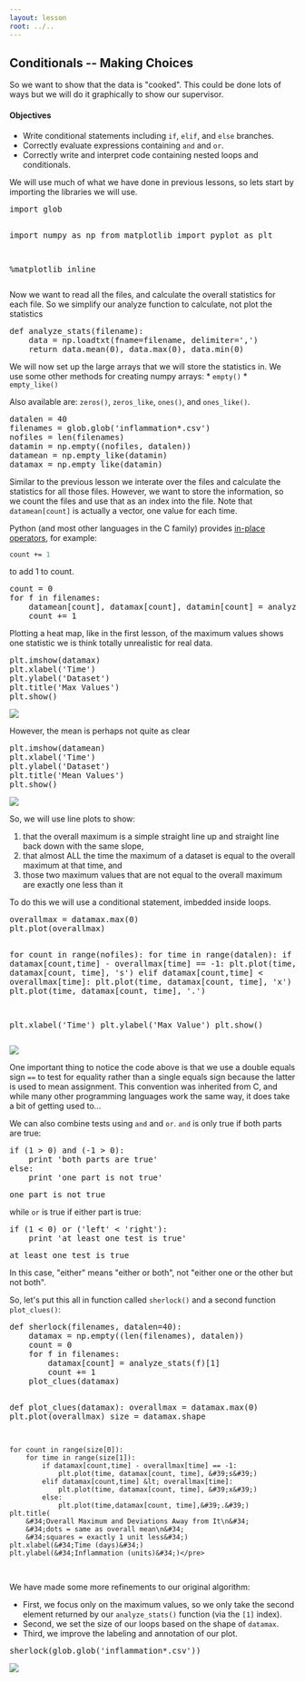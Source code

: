 ```yaml
---
layout: lesson
root: ../..
---
```


## Conditionals -- Making Choices


<div>
<p>So we want to show that the data is &quot;cooked&quot;. This could be done lots of ways but we will do it graphically to show our supervisor.</p>
</div>


<div>
<h4 id="objectives">Objectives</h4>
<ul>
<li>Write conditional statements including <code>if</code>, <code>elif</code>, and <code>else</code> branches.</li>
<li>Correctly evaluate expressions containing <code>and</code> and <code>or</code>.</li>
<li>Correctly write and interpret code containing nested loops and conditionals.</li>
</ul>
</div>


<div>
<p>We will use much of what we have done in previous lessons, so lets start by importing the libraries we will use.</p>
</div>


<div class="in">
<pre>import glob

import numpy as np
from matplotlib import pyplot as plt

%matplotlib inline</pre>
</div>


<div>
<p>Now we want to read all the files, and calculate the overall statistics for each file. So we simplify our analyze function to calculate, not plot the statistics</p>
</div>


<div class="in">
<pre>def analyze_stats(filename):
    data = np.loadtxt(fname=filename, delimiter=&#39;,&#39;)
    return data.mean(0), data.max(0), data.min(0)</pre>
</div>


<div>
<p>We will now set up the large arrays that we will store the statistics in. We use some other methods for creating numpy arrays: * <code>empty()</code> * <code>empty_like()</code></p>
<p>Also available are: <code>zeros()</code>, <code>zeros_like</code>, <code>ones()</code>, and <code>ones_like()</code>.</p>
</div>


<div class="in">
<pre>datalen = 40
filenames = glob.glob(&#39;inflammation*.csv&#39;)
nofiles = len(filenames)
datamin = np.empty((nofiles, datalen))
datamean = np.empty_like(datamin)
datamax = np.empty_like(datamin)</pre>
</div>


<div>
<p>Similar to the previous lesson we interate over the files and calculate the statistics for all those files. However, we want to store the information, so we count the files and use that as an index into the file. Note that <code>datamean[count]</code> is actually a vector, one value for each time.</p>
<p>Python (and most other languages in the C family) provides <a href="../../gloss.html#in-place-operator">in-place operators</a>, for example:</p>
<pre class="sourceCode python"><code class="sourceCode python">count += <span class="dv">1</span></code></pre>
<p>to add 1 to count.</p>
</div>


<div class="in">
<pre>count = 0
for f in filenames:
    datamean[count], datamax[count], datamin[count] = analyze_stats(f)
    count += 1</pre>
</div>


<div>
<p>Plotting a heat map, like in the first lesson, of the maximum values shows one statistic we is think totally unrealistic for real data.</p>
</div>


<div class="in">
<pre>plt.imshow(datamax)
plt.xlabel(&#39;Time&#39;)
plt.ylabel(&#39;Dataset&#39;)
plt.title(&#39;Max Values&#39;)
plt.show()</pre>
</div>

<div class="out">
<pre>
<img src="../../novice/python/04-simple_cond_files/novice/python/04-simple_cond_12_0.png">
</pre>
</div>


<div>
<p>However, the mean is perhaps not quite as clear</p>
</div>


<div class="in">
<pre>plt.imshow(datamean)
plt.xlabel(&#39;Time&#39;)
plt.ylabel(&#39;Dataset&#39;)
plt.title(&#39;Mean Values&#39;)
plt.show()</pre>
</div>

<div class="out">
<pre>
<img src="../../novice/python/04-simple_cond_files/novice/python/04-simple_cond_14_0.png">
</pre>
</div>


<div>
<p>So, we will use line plots to show:</p>
<ol style="list-style-type: decimal">
<li>that the overall maximum is a simple straight line up and straight line back down with the same slope,</li>
<li>that almost ALL the time the maximum of a dataset is equal to the overall maximum at that time, and</li>
<li>those two maximum values that are not equal to the overall maximum are exactly one less than it</li>
</ol>
<p>To do this we will use a conditional statement, imbedded inside loops.</p>
</div>


<div class="in">
<pre>overallmax = datamax.max(0)
plt.plot(overallmax)

for count in range(nofiles):
    for time in range(datalen):
        if datamax[count,time] - overallmax[time] == -1:
            plt.plot(time, datamax[count, time], &#39;s&#39;)
        elif datamax[count,time] &lt; overallmax[time]:
            plt.plot(time, datamax[count, time], &#39;x&#39;)
        else:
            plt.plot(time, datamax[count, time], &#39;.&#39;)

plt.xlabel(&#39;Time&#39;)
plt.ylabel(&#39;Max Value&#39;)
plt.show()</pre>
</div>

<div class="out">
<pre>
<img src="../../novice/python/04-simple_cond_files/novice/python/04-simple_cond_16_0.png">
</pre>
</div>


<div>
<p>One important thing to notice the code above is that we use a double equals sign <code>==</code> to test for equality rather than a single equals sign because the latter is used to mean assignment. This convention was inherited from C, and while many other programming languages work the same way, it does take a bit of getting used to...</p>
<p>We can also combine tests using <code>and</code> and <code>or</code>. <code>and</code> is only true if both parts are true:</p>
</div>


<div class="in">
<pre>if (1 &gt; 0) and (-1 &gt; 0):
    print &#39;both parts are true&#39;
else:
    print &#39;one part is not true&#39;</pre>
</div>

<div class="out">
<pre>one part is not true
</pre>
</div>


<div>
<p>while <code>or</code> is true if either part is true:</p>
</div>


<div class="in">
<pre>if (1 &lt; 0) or (&#39;left&#39; &lt; &#39;right&#39;):
    print &#39;at least one test is true&#39;</pre>
</div>

<div class="out">
<pre>at least one test is true
</pre>
</div>


<div>
<p>In this case, &quot;either&quot; means &quot;either or both&quot;, not &quot;either one or the other but not both&quot;.</p>
</div>


<div>
<p>So, let's put this all in function called <code>sherlock()</code> and a second function <code>plot_clues()</code>:</p>
</div>


<div class="in">
<pre>def sherlock(filenames, datalen=40):
    datamax = np.empty((len(filenames), datalen))
    count = 0
    for f in filenames:
        datamax[count] = analyze_stats(f)[1]
        count += 1
    plot_clues(datamax)

    
def plot_clues(datamax):
    overallmax = datamax.max(0)
    plt.plot(overallmax)
    size = datamax.shape

    for count in range(size[0]):
        for time in range(size[1]):
            if datamax[count,time] - overallmax[time] == -1:
                plt.plot(time, datamax[count, time], &#39;s&#39;)
            elif datamax[count,time] &lt; overallmax[time]:
                plt.plot(time, datamax[count, time], &#39;x&#39;)
            else:
                plt.plot(time,datamax[count, time],&#39;.&#39;)
    plt.title(
        &#34;Overall Maximum and Deviations Away from It\n&#34;
        &#34;dots = same as overall mean\n&#34;
        &#34;squares = exactly 1 unit less&#34;)
    plt.xlabel(&#34;Time (days)&#34;)
    plt.ylabel(&#34;Inflammation (units)&#34;)</pre>
</div>


<div>
<p>We have made some more refinements to our original algorithm:</p>
<ul>
<li>First, we focus only on the maximum values, so we only take the second element returned by our <code>analyze_stats()</code> function (via the <code>[1]</code> index).</li>
<li>Second, we set the size of our loops based on the shape of <code>datamax</code>.</li>
<li>Third, we improve the labeling and annotation of our plot.</li>
</ul>
</div>


<div class="in">
<pre>sherlock(glob.glob(&#39;inflammation*.csv&#39;))</pre>
</div>

<div class="out">
<pre>
<img src="../../novice/python/04-simple_cond_files/novice/python/04-simple_cond_25_0.png">
</pre>
</div>
